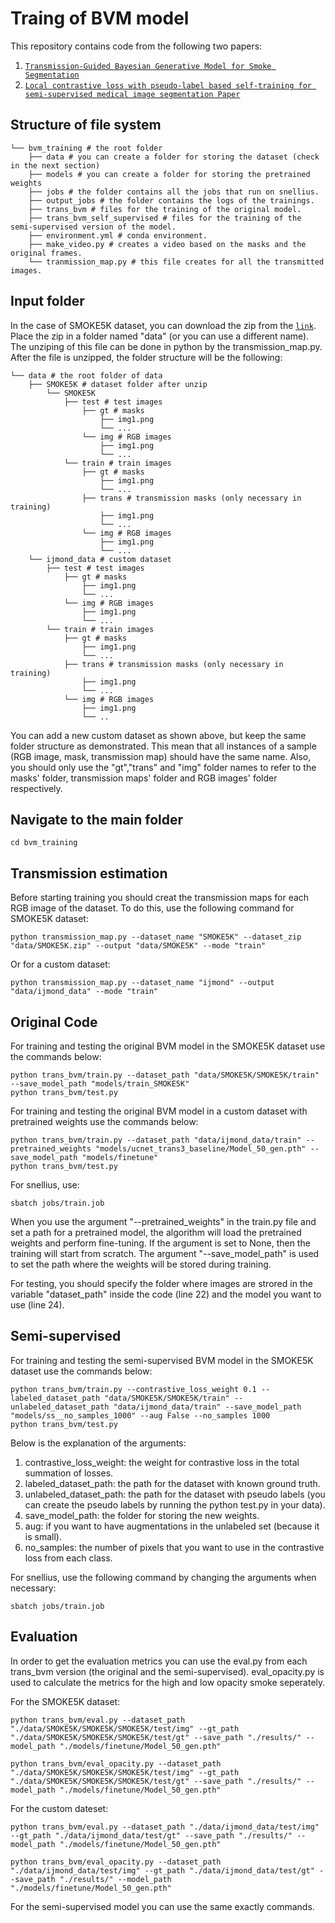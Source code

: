 # Traing of BVM model

This repository contains code from the following two papers:
1. [`Transmission-Guided Bayesian Generative Model for Smoke Segmentation`](https://arxiv.org/pdf/2303.00900)
2. [`Local contrastive loss with pseudo-label based self-training for semi-supervised medical image segmentation Paper`](https://arxiv.org/pdf/2112.09645)


## Structure of file system
```
└── bvm_training # the root folder
    ├── data # you can create a folder for storing the dataset (check in the next section)
    ├── models # you can create a folder for storing the pretrained weights
    ├── jobs # the folder contains all the jobs that run on snellius.
    ├── output_jobs # the folder contains the logs of the trainings.
    ├── trans_bvm # files for the training of the original model.
    ├── trans_bvm_self_supervised # files for the training of the semi-supervised version of the model.
    ├── environment.yml # conda environment.
    ├── make_video.py # creates a video based on the masks and the original frames.
    └── tranmission_map.py # this file creates for all the transmitted images.
```
## Input folder
In the case of SMOKE5K dataset, you can download the zip from the [`link`](https://drive.google.com/file/d/11TM8hsh9R6ZTvLAUzfD6eD051MbOufCi/view). Place the zip in a folder named "data" (or you can use a different name). The unziping of this file can be done in python by the transmission_map.py. After the file is unzipped, the folder structure will be the following:

```
└── data # the root folder of data
    ├── SMOKE5K # dataset folder after unzip
        └── SMOKE5K
            ├── test # test images
                ├── gt # masks
                    ├── img1.png
                    └── ... 
                └── img # RGB images
                    ├── img1.png
                    └── ... 
            └── train # train images
                ├── gt # masks
                    ├── img1.png
                    └── ... 
                ├── trans # transmission masks (only necessary in training)
                    ├── img1.png
                    └── ... 
                └── img # RGB images
                    ├── img1.png
                    └── ... 
    └── ijmond_data # custom dataset
        ├── test # test images
            ├── gt # masks
                ├── img1.png
                └── ... 
            └── img # RGB images
                ├── img1.png
                └── ... 
        └── train # train images
            ├── gt # masks
                ├── img1.png
                └── ... 
            ├── trans # transmission masks (only necessary in training)
                ├── img1.png
                └── ... 
            └── img # RGB images
                ├── img1.png
                └── ..
```
You can add a new custom dataset as shown above, but keep the same folder structure as demonstrated. This mean that all instances of a sample (RGB image, mask, transmission map) should have the same name. Also, you should only use the "gt","trans" and "img" folder names to refer to the masks' folder, transmission maps' folder and RGB images' folder respectively.

## Navigate to the main folder
```
cd bvm_training
```

## Transmission estimation
Before starting training you should creat the transmission maps for each RGB image of the dataset. To do this, use the following command for SMOKE5K dataset:
```
python transmission_map.py --dataset_name "SMOKE5K" --dataset_zip "data/SMOKE5K.zip" --output "data/SMOKE5K" --mode "train"
```
Or for a custom dataset:
```
python transmission_map.py --dataset_name "ijmond" --output "data/ijmond_data" --mode "train"
```
## Original Code
For training and testing the original BVM model in the SMOKE5K dataset use the commands below:
```
python trans_bvm/train.py --dataset_path "data/SMOKE5K/SMOKE5K/train" --save_model_path "models/train_SMOKE5K"
python trans_bvm/test.py
```
For training and testing the original BVM model in a custom dataset with pretrained weights use the commands below:
```
python trans_bvm/train.py --dataset_path "data/ijmond_data/train" --pretrained_weights "models/ucnet_trans3_baseline/Model_50_gen.pth" --save_model_path "models/finetune"
python trans_bvm/test.py
```
For snellius, use:
```
sbatch jobs/train.job
```
When you use the argument "--pretrained_weights" in the train.py file and set a path for a pretrained model, the algorithm will load the pretrained weights and perform fine-tuning. If the argument is set to None, then the training will start from scratch. The argument "--save_model_path" is used to set the path where the weights will be stored during training.

For testing, you should specify the folder where images are strored in the variable "dataset_path" inside the code (line 22) and the model you want to use (line 24).

## Semi-supervised
For training and testing the semi-supervised BVM model in the SMOKE5K dataset use the commands below:
```
python trans_bvm/train.py --contrastive_loss_weight 0.1 --labeled_dataset_path "data/SMOKE5K/SMOKE5K/train" --unlabeled_dataset_path "data/ijmond_data/train" --save_model_path "models/ss__no_samples_1000" --aug False --no_samples 1000
python trans_bvm/test.py 
```
Below is the explanation of the arguments:
1. contrastive_loss_weight: the weight for contrastive loss in the total summation of losses.
2. labeled_dataset_path: the path for the dataset with known ground truth.
3. unlabeled_dataset_path: the path for the dataset with pseudo labels (you can create the pseudo labels by running the python test.py in your data).
4. save_model_path: the folder for storing the new weights.
5. aug: if you want to have augmentations in the unlabeled set (because it is small).
6. no_samples: the number of pixels that you want to use in the contrastive loss from each class.

For snellius, use the following command by changing the arguments when necessary:
```
sbatch jobs/train.job
```

## Evaluation
In order to get the evaluation metrics you can use the eval.py from each trans_bvm version (the original and the semi-supervised). eval_opacity.py is used to calculate the metrics for the high and low opacity smoke seperately.

For the SMOKE5K dataset:
```
python trans_bvm/eval.py --dataset_path "./data/SMOKE5K/SMOKE5K/SMOKE5K/test/img" --gt_path "./data/SMOKE5K/SMOKE5K/SMOKE5K/test/gt" --save_path "./results/" --model_path "./models/finetune/Model_50_gen.pth"

python trans_bvm/eval_opacity.py --dataset_path "./data/SMOKE5K/SMOKE5K/SMOKE5K/test/img" --gt_path "./data/SMOKE5K/SMOKE5K/SMOKE5K/test/gt" --save_path "./results/" --model_path "./models/finetune/Model_50_gen.pth"
```

For the custom dateset:
```
python trans_bvm/eval.py --dataset_path "./data/ijmond_data/test/img" --gt_path "./data/ijmond_data/test/gt" --save_path "./results/" --model_path "./models/finetune/Model_50_gen.pth"

python trans_bvm/eval_opacity.py --dataset_path "./data/ijmond_data/test/img" --gt_path "./data/ijmond_data/test/gt" --save_path "./results/" --model_path "./models/finetune/Model_50_gen.pth"
```
For the semi-supervised model you can use the same exactly commands.
